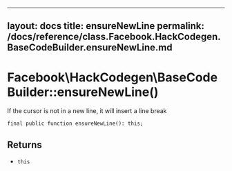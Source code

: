 
***

layout: docs
title: ensureNewLine
permalink: /docs/reference/class.Facebook.HackCodegen.BaseCodeBuilder.ensureNewLine.md
---







# Facebook\\HackCodegen\\BaseCodeBuilder::ensureNewLine()




If the cursor is not in a new line, it will insert a line break




``` Hack
final public function ensureNewLine(): this;
```




## Returns




* ` this `